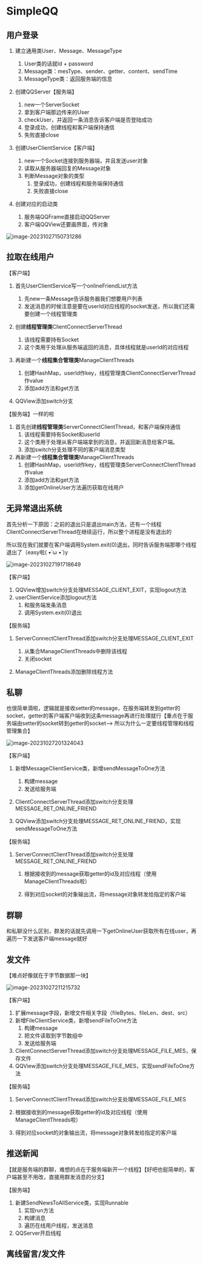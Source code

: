 # SimpleQQ

## 用户登录

1. 建立通用类User、Message、MessageType

   1. User类的话就Id + password
   2. Message类：mesType、sender、getter、content、sendTime
   3. MessageType类：返回服务端的信息
2. 创建QQServer【服务端】

   1. new一个ServerSocket
   2. 拿到客户端那边传来的User
   3. checkUser，并返回一条消息告诉客户端是否登陆成功
   4. 登录成功，创建线程和客户端保持通信
   4. 失败直接close
3. 创建UserClientService【客户端】
   1. new一个Socket连接到服务器端，并且发送user对象
   2. 读取从服务器端回复的Message对象
   3. 判断Message对象的类型
      1. 登录成功，创建线程和服务端保持通信
      2. 失败直接close
4. 创建对应的启动类
   1. 服务端QQFrame直接启动QQServer
   2. 客户端QQView还要画界面，传对象

![image-20231027150731286](https://cdn.jsdelivr.net/gh/kixuan/PicGo/images/image-20231027150731286.png)

## 拉取在线用户

【客户端】

1. 首先UserClientService写一个onlineFriendList方法

   1. 先new一条Message告诉服务器我们想要用户列表
   2. 发送消息的时候注意是要在userId对应线程的socket发送，所以我们还需要创建一个线程管理类
2. 创建**线程管理类**ClientConnectServerThread

   1. 该线程需要持有Socket
   1. 这个类用于处理从服务端返回的消息，具体线程就是userId的对应线程
3. 再新建一个**线程集合管理类**ManageClientThreads
   1. 创建HashMap，userId作key，线程管理类ClientConnectServerThread作value
   2. 添加add方法和get方法

4. QQView添加switch分支

【服务端】一样的啦

1. 首先创建**线程管理类**ServerConnectClientThread，和客户端保持通信
   1. 该线程需要持有Socket和userId
   2. 这个类用于处理从客户端端拿到的消息，并返回新消息给客户端。
   3. 添加switch分支处理不同的客户端消息类型
2. 再新建一个**线程集合管理类**ManageClientThreads
   1. 创建HashMap，userId作key，线程管理类ServerConnectClientThread作value
   2. 添加add方法和get方法
   3. 添加getOnlineUser方法遍历获取在线用户

## 无异常退出系统

首先分析一下原因：之前的退出只是退出main方法，还有一个线程ClientConnectServerThread在继续运行，所以整个进程是没有退出的

所以现在我们就要在客户端调用System.exit(0)退出，同时告诉服务端那哪个线程退出了（easy啦( •̀ ω •́ )y

![image-20231027191718649](https://cdn.jsdelivr.net/gh/kixuan/PicGo/images/image-20231027191718649.png)

【客户端】

1. QQView增加switch分支处理MESSAGE_CLIENT_EXIT，实现logout方法
2. userClientService添加logout方法
   1. 和服务端发条消息
   2. 调用System.exit(0)退出


【服务端】

1. ServerConnectClientThread添加switch分支处理MESSAGE_CLIENT_EXIT

   1. 从集合ManageClientThreads中删除该线程
   2. 关闭socket

2. ManageClientThreads添加删除线程方法

## 私聊

也很简单滴啦，逻辑就是接收setter的message，在服务端转发到getter的socket，getter的客户端客户端收到这条message再进行处理就行【重点在于服务端由setter的socket转到getter的socket-->
所以为什么一定要线程管理和线程管理集合】

![image-20231027201324043](https://cdn.jsdelivr.net/gh/kixuan/PicGo/images/image-20231027201324043.png)

【客户端】

1. 新增MessageClientService类，新增sendMessageToOne方法

    1. 构建message
    2. 发送给服务端
2. ClientConnectServerThread添加switch分支处理MESSAGE_RET_ONLINE_FRIEND
2. QQView添加switch分支处理MESSAGE_RET_ONLINE_FRIEND，实现sendMessageToOne方法

【服务端】

1. ServerConnectClientThread添加switch分支处理MESSAGE_RET_ONLINE_FRIEND

    1. 根据接收到的message获取getter的id及对应线程（使用ManageClientThreads啦）

    2. 得到对应socket的对象输出流，将message对象转发给指定的客户端

## 群聊

和私聊没什么区别，群发的话就先调用一下getOnlineUser获取所有在线user，再遍历一下发送客户端message就好

## 发文件

【难点好像就在于字节数据那一块】

![image-20231027211215732](https://cdn.jsdelivr.net/gh/kixuan/PicGo/images/image-20231027211215732.png)

【客户端】

1. 扩展message字段，新增文件相关字段（fileBytes、fileLen、dest、src）
2. 新增FileClientService类，新增sendFileToOne方法
   1. 构建message
   2. 把文件读取到字节数组中
   3. 发送给服务端
3. ClientConnectServerThread添加switch分支处理MESSAGE_FILE_MES，保存文件
4. QQView添加switch分支处理MESSAGE_FILE_MES，实现sendFileToOne方法

【服务端】

1. ServerConnectClientThread添加switch分支处理MESSAGE_FILE_MES

1. 根据接收到的message获取getter的id及对应线程（使用ManageClientThreads啦）

2. 得到对应socket的对象输出流，将message对象转发给指定的客户端

## 推送新闻

【就是服务端的群聊，难想的点在于服务端新开一个线程】【好吧也挺简单的，客户端甚至不用改，直接用群发消息的分支】

【服务端】

1. 新建SendNewsToAllService类，实现Runnable
   1. 实现run方法
   2. 构建消息
   3. 遍历在线用户线程，发送消息
2. QQServer开启线程

## 离线留言/发文件

